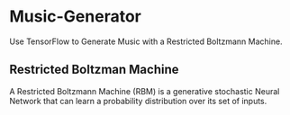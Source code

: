 # Music-Generator
Use TensorFlow to Generate Music with a Restricted Boltzmann Machine.

## Restricted Boltzman Machine
A Restricted Boltzmann Machine (RBM) is a generative stochastic Neural Network that can learn a probability distribution over its set of inputs.
